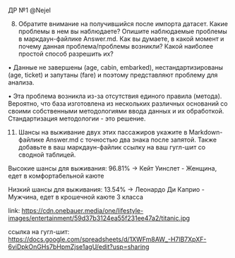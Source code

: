 ДР №1 @Nejel

8. Обратите внимание на получившийся после импорта датасет. Какие проблемы в нем вы наблюдаете? Опишите наблюдаемые проблемы в маркдаун-файлике Answer.md. Как вы думаете, в какой момент и почему данная проблема/проблемы возникли? Какой наиболее простой способ разрешить их?


•	Данные не завершены (age, cabin, embarked), нестандартизированы (age, ticket) и запутаны (fare) и поэтому представляют проблему для анализа.

•	Эта проблема возникла из-за отсутствия единого правила (метода). Вероятно, что база изготовлена из нескольких различных оснований со своими собственными методологиями ввода данных и их обработкой. Стандартизация методологии - это решение.

11.	Шансы на выживание двух этих пассажиров укажите в Markdown-файлике Answer.md с точностью два знака после запятой. Также добавьте в ваш маркдаун-файлик ссылку на ваш гугл-шит со сводной таблицей.


Высокие шансы для выживания: 96.81% -> Кейт Уинслет - Женщина, едет в комфортабельной каюте

Низкий шансы для выживания: 13.54% -> Леонардо Ди Каприо - Мужчина, едет в крошечной каюте 3 класса

link: https://cdn.onebauer.media/one/lifestyle-images/entertainment/59d37b3124ea55f231ee47a2/titanic.jpg


ссылкa на гугл-шит: https://docs.google.com/spreadsheets/d/1XWFm8AW_-H7lB7XpXF-6viDpkOnGHs7bHpmZjse1agU/edit?usp=sharing
